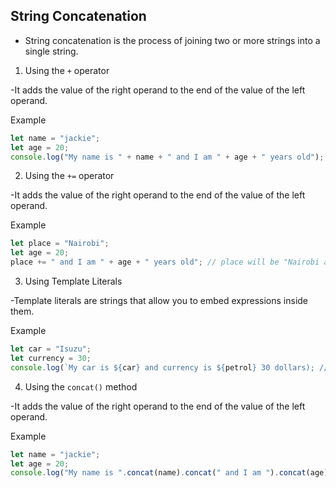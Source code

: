 ## String Concatenation
- String concatenation is the process of joining two or more strings into a single string.
1) Using the `+` operator

-It adds the value of the right operand to the end of the value of the left operand.

Example

```javascript
let name = "jackie";
let age = 20;
console.log("My name is " + name + " and I am " + age + " years old"); // Output: My name is jackie and I am 20 years old
```

2) Using the `+=` operator

-It adds the value of the right operand to the end of the value of the left operand.

Example

```javascript
let place = "Nairobi";
let age = 20;
place += " and I am " + age + " years old"; // place will be "Nairobi and I am 20 years old"
```
3) Using Template Literals

-Template literals are strings that allow you to embed expressions inside them.

Example

```javascript
let car = "Isuzu";
let currency = 30;
console.log(`My car is ${car} and currency is ${petrol} 30 dollars); // Output: My car is isuzu and currecy is 30 dollars
```

4) Using the `concat()` method

-It adds the value of the right operand to the end of the value of the left operand.

Example

```javascript
let name = "jackie";
let age = 20;
console.log("My name is ".concat(name).concat(" and I am ").concat(age).concat(" years old")); // Output: My name is jackie and I am 20 years old
``` 

